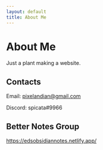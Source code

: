 ```yaml
---
layout: default
title: About Me
---
```

# About Me
Just a plant making a website.
## Contacts
Email: pixelandian@gmail.com

Discord: spicata#9966
## Better Notes Group
https://edsobsidiannotes.netlify.app/